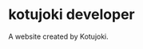 
<html lang="en">
<head>
<meta charset="UTF-8">
<meta name="viewport" content="width=device-width, initial-scale=1">
</head>
<body>

<h1>kotujoki developer</h1>
<p>A website created by Kotujoki.</p>

</body>
</html>
